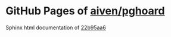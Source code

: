 GitHub Pages of [aiven/pghoard](https://github.com/aiven/pghoard.git)
===
Sphinx html documentation of [22b95aa6](https://github.com/aiven/pghoard/tree/22b95aa64df7477688648292a1e5993ae2762219)
